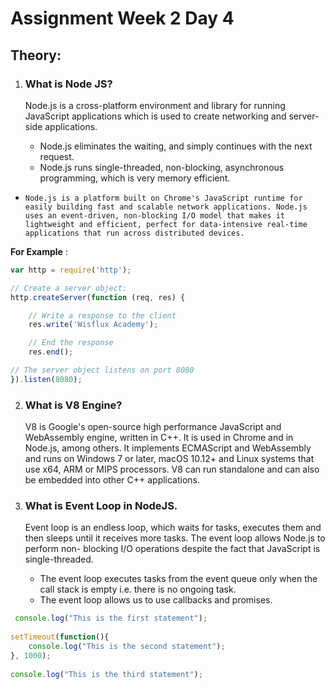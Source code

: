 # Assignment Week 2 Day 4

## Theory:

1. ### What is Node JS?
    
     Node.js is a cross-platform environment and library for running JavaScript applications which is used to create networking and server-side applications. 
     
     - Node.js eliminates the waiting, and simply continues with the next request.
     - Node.js runs single-threaded, non-blocking, asynchronous programming, which is very memory efficient.
* `Node.js is a platform built on Chrome's JavaScript runtime for easily building fast and scalable network applications. Node.js uses an event-driven, non-blocking I/O model that makes it lightweight and efficient, perfect for data-intensive real-time applications that run across distributed devices.`

**For Example** :
```js
var http = require('http');

// Create a server object:
http.createServer(function (req, res) {

	// Write a response to the client
	res.write('Wisflux Academy');

	// End the response
	res.end();

// The server object listens on port 8080
}).listen(8080);
```

2. ###  What is V8 Engine?

    V8 is Google's open-source high performance JavaScript and WebAssembly engine, written in C++. It is used in Chrome and in Node.js, among others. It implements     ECMAScript and WebAssembly and runs on Windows 7 or later, macOS 10.12+ and Linux systems that use x64, ARM or MIPS processors. V8 can run standalone and can also be embedded into other C++ applications.

       
    
3. ### What is Event Loop in NodeJS.
      Event loop is an endless loop, which waits for tasks, executes them and then sleeps until it receives more tasks. The event loop allows Node.js to perform non-    blocking I/O operations despite the fact that JavaScript is single-threaded.    
     
     - The event loop executes tasks from the event queue only when the call stack is empty i.e. there is no ongoing task.
     - The event loop allows us to use callbacks and promises.
       
```js
 console.log("This is the first statement");
   
setTimeout(function(){
    console.log("This is the second statement");
}, 1000);
   
console.log("This is the third statement"); 
```
